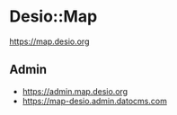 # Desio::Map

https://map.desio.org

## Admin

- https://admin.map.desio.org
- https://map-desio.admin.datocms.com

